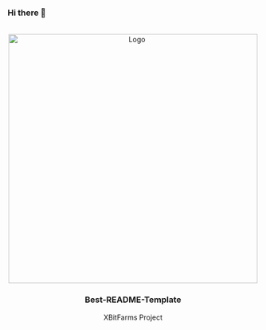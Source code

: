 ### Hi there 👋
<!-- PROJECT LOGO -->
<br />
<div align="center">
  <a href="https://github.com/othneildrew/Best-README-Template">
    <img src="images/5.jpg" alt="Logo" width="500" height="500">
  </a>

  <h3 align="center">Best-README-Template</h3>

  <p align="center">
    XBitFarms Project
  </p>
</div>
  
   
<!--
**xbitGit/xbitGit** is a ✨ _special_ ✨ repository because its `README.md` (this file) appears on your GitHub profile.

Here are some ideas to get you started:

- 🔭 I’m currently working on ...
- 🌱 I’m currently learning ...
- 👯 I’m looking to collaborate on ...
- 🤔 I’m looking for help with ...
- 💬 Ask me about ...
- 📫 How to reach me: ...
- 😄 Pronouns: ...
- ⚡ Fun fact: ...
-->
